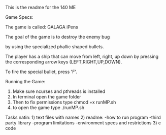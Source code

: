 This is the readme for the 140 ME

Game Specs:

The game is called: GALAGA iPens

The goal of the game is to destroy the enemy bug

by using the specialized phallic shaped bullets.



The player has a ship that can move from left, right, up down by pressing the corresponding arrow keys (LEFT,RIGHT,UP,DOWN).



To fire the special bullet, press 'F'.


Running the Game:
1. Make sure ncurses and pthreads is installed
2. In terminal open the game folder
3. Then to fix permissions type
    chmod +x runMP.sh
3. to open the game type
    ./runMP.sh




Tasks natin:
    1) text files with names
    2) readme:
        -how to run program
        -third party library
        -program limitations
        -environment specs and restrictions
    3) c code
